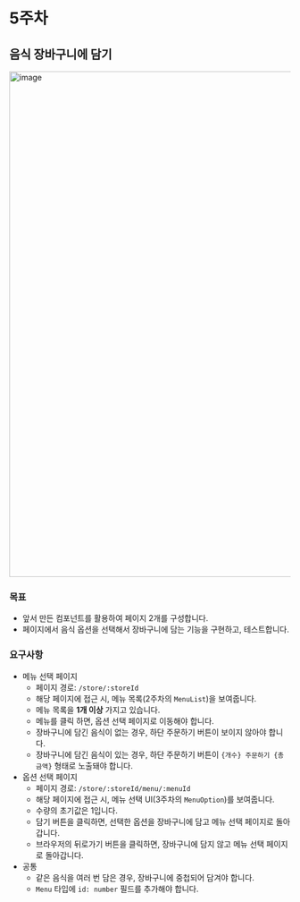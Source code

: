 # 5주차

## 음식 장바구니에 담기

<img width="904" alt="image" src="https://github.com/Learning-Is-Vital-In-Development/23-18-frontend-test/assets/40662323/9fa3109d-f1b3-4030-9648-d6268b5c722b">

### 목표

- 앞서 만든 컴포넌트를 활용하여 페이지 2개를 구성합니다.
- 페이지에서 음식 옵션을 선택해서 장바구니에 담는 기능을 구현하고, 테스트합니다.

### 요구사항

- 메뉴 선택 페이지
  - 페이지 경로: `/store/:storeId`
  - 해당 페이지에 접근 시, 메뉴 목록(2주차의 `MenuList`)을 보여줍니다.
  - 메뉴 목록을 **1개 이상** 가지고 있습니다.
  - 메뉴를 클릭 하면, 옵션 선택 페이지로 이동해야 합니다.
  - 장바구니에 담긴 음식이 없는 경우, 하단 주문하기 버튼이 보이지 않아야 합니다.
  - 장바구니에 담긴 음식이 있는 경우, 하단 주문하기 버튼이 `{개수} 주문하기 {총 금액}` 형태로 노출돼야 합니다. 
- 옵션 선택 페이지
  - 페이지 경로: `/store/:storeId/menu/:menuId`
  - 해당 페이지에 접근 시, 메뉴 선택 UI(3주차의 `MenuOption`)를 보여줍니다.
  - 수량의 초기값은 1입니다.
  - 담기 버튼을 클릭하면, 선택한 옵션을 장바구니에 담고 메뉴 선택 페이지로 돌아갑니다.
  - 브라우저의 뒤로가기 버튼을 클릭하면, 장바구니에 담지 않고 메뉴 선택 페이지로 돌아갑니다.
- 공통
  - 같은 음식을 여러 번 담은 경우, 장바구니에 중첩되어 담겨야 합니다.
  - `Menu` 타입에 `id: number` 필드를 추가해야 합니다.
